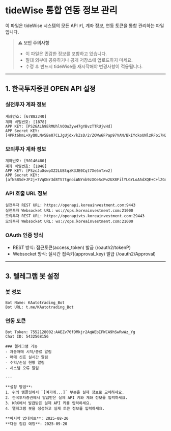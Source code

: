 # tideWise 통합 연동 정보 관리

이 파일은 tideWise 시스템의 모든 API 키, 계좌 정보, 연동 토큰을 통합 관리하는 파일입니다.

> **⚠️ 보안 주의사항**
> - 이 파일은 민감한 정보를 포함하고 있습니다.
> - 절대 외부에 공유하거나 공개 저장소에 업로드하지 마세요.
> - 수정 후 반드시 tideWise를 재시작해야 변경사항이 적용됩니다.

---

## 1. 한국투자증권 OPEN API 설정

### 실전투자 계좌 정보
```
계좌번호: [67882340]
계좌 비밀번호: [1878]
APP KEY: [PS2GALh9ERMUhlVOOuZyw47gYBvzTTRUjvHd]
APP Secret KEY: [4PRt6hmL+XyQ0LNv5Be07CLJgUjdx/kZsD/2/ZOWw6FPap97VAN/BkIYckoUNlzRFoi7H264iNmJY4v4PsjYwv812EyOwoaXnFDhN0dh8Xyl5t9vl8gElkciMnU6acN2/dHgCYVIMRqVkY/HkL/MILaTG/sL5mEv7LC8ugiaLRm1T6QbL1E=]
```

### 모의투자 계좌 정보
```
계좌번호: [50146480]
계좌 비밀번호: [1848]
APP KEY: [PSzcJuOswpXZ2LUBtqzK3JE0Cqt7Xe6mTxw2]
APP Secret KEY: [afNS8Sd+JF2j+7VqONr3d8TS7tgnoiWNYnb9zXOeScPw2UX8FilYLGYLoA5dXQE+C+lZGdVShWb9Hb1cC2akSYCRRGux7cwot8By+PQybmOqMqpwyj6MrG8JioGtsw8ijzJN0FSL8fIwnp6Cr8me8FxcIqC4g/X+AbEZE5ozSzTsFj4nNOs=]
```

### API 호출 URL 정보
```
실전투자 REST URL: https://openapi.koreainvestment.com:9443
실전투자 Websocket URL: ws://ops.koreainvestment.com:21000
모의투자 REST URL: https://openapivts.koreainvestment.com:29443  
모의투자 Websocket URL: ws://ops.koreainvestment.com:21000
```

### OAuth 인증 방식
- REST 방식: 접근토큰(access_token) 발급 (/oauth2/tokenP)
- Websocket 방식: 실시간 접속키(approval_key) 발급 (/oauth2/Approval)


---

## 3. 텔레그램 봇 설정

### 봇 정보
```
Bot Name: KAutotrading_Bot
Bot URL: t.me/KAutotrading_Bot
```

### 연동 토큰
```
Bot Token: 7552128002:AAEZv76fDMkjr2AqWEbIFWCA9hSwRwWz_Yg
Chat ID: 5432568156

### 텔레그램 기능
- 자동매매 시작/종료 알림
- 매매 신호 실시간 알림
- 수익/손실 현황 알림
- 시스템 오류 알림

---

**설정 방법**:
1. 위의 템플릿에서 `[여기에...]` 부분을 실제 정보로 교체하세요.
2. 한국투자증권에서 발급받은 실제 API 키와 계좌 정보를 입력하세요.
3. KRX에서 발급받은 실제 API 키를 입력하세요.
4. 텔레그램 봇을 생성하고 실제 토큰 정보를 입력하세요.

**마지막 업데이트**: 2025-08-20
**다음 점검 예정**: 2025-09-20